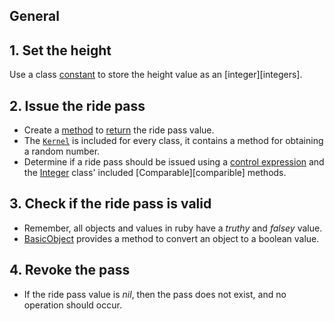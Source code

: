 ## General

## 1. Set the height

Use a class [constant][constants] to store the height value as an [integer][integers].

## 2. Issue the ride pass

- Create a [method][methods] to [return][returns] the ride pass value.
- The [`Kernel`][kernel-class] is included for every class, it contains a method for obtaining a random number.
- Determine if a ride pass should be issued using a [control expression][control-expressions] and the [Integer][integer-class] class' included [Comparable][comparible] methods.

## 3. Check if the ride pass is valid

- Remember, all objects and values in ruby have a _truthy_ and _falsey_ value.
- [BasicObject][basicobject-class] provides a method to convert an object to a boolean value.

## 4. Revoke the pass

- If the ride pass value is _nil_, then the pass does not exist, and no operation should occur.

[basicobject-class]: https://docs.ruby-lang.org/en/master/BasicObject.html
[comparable-class]: https://docs.ruby-lang.org/en/master/Comparable.html
[constants]: https://www.rubyguides.com/2017/07/ruby-constants/
[control-expressions]: https://docs.ruby-lang.org/en/master/syntax/control_expressions_rdoc.html
[integer-class]: https://docs.ruby-lang.org/en/master/Integer.html
[kernel-class]: https://docs.ruby-lang.org/en/master/Kernel.html
[methods]: https://launchschool.com/books/ruby/read/methods
[returns]: https://www.freecodecamp.org/news/idiomatic-ruby-writing-beautiful-code-6845c830c664/
